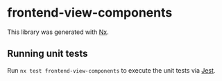 # frontend-view-components

This library was generated with [Nx](https://nx.dev).

## Running unit tests

Run `nx test frontend-view-components` to execute the unit tests via [Jest](https://jestjs.io).
